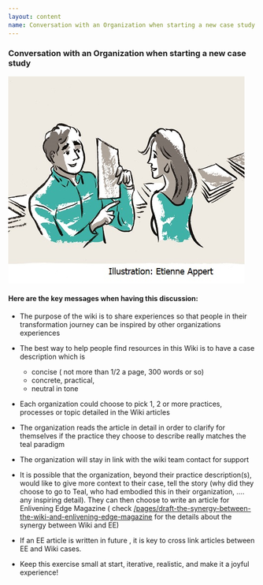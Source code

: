 ```yaml
---
layout: content
name: Conversation with an Organization when starting a new case study
---
```

### Conversation with an Organization when starting a new case study

![](/media/conversation.jpg)

#### Here are the key messages when having this discussion:

* The purpose of the wiki is to share experiences so that people in their transformation journey can be inspired by other organizations experiences
* The best way to help people find resources in this Wiki is to have a case description which is

  * concise ( not more than 1/2 a page, 300 words or so)
  * concrete, practical,
  * neutral in tone
* Each organization could choose to pick 1, 2 or more practices, processes or topic detailed in the Wiki articles
* The organization reads the article in detail in order to clarify for themselves if the practice they choose to describe really matches the teal paradigm
* The organization will stay in link with the wiki team contact for support
* It is possible that the organization, beyond their practice description(s), would like to give more context to their case, tell the story (why did they choose to go to Teal, who had embodied this in their organization, …. any inspiring detail). They can then choose to write an article for Enlivening Edge Magazine ( check [/pages/draft-the-synergy-between-the-wiki-and-enlivening-edge-magazine](<*/pages/draft-the-synergy-between-the-wiki-and-enlivening-edge-magazine>) for the details about the synergy between Wiki and EE)
* If an EE article is written in future , it is key to cross link articles between EE and Wiki cases.
* Keep this exercise small at start, iterative, realistic, and make it a joyful experience!